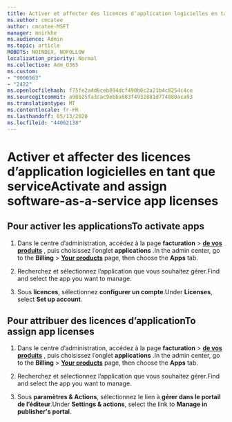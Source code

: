 ```yaml
---
title: Activer et affecter des licences d’application logicielles en tant que service
ms.author: cmcatee
author: cmcatee-MSFT
manager: mnirkhe
ms.audience: Admin
ms.topic: article
ROBOTS: NOINDEX, NOFOLLOW
localization_priority: Normal
ms.collection: Adm_O365
ms.custom:
- "9000563"
- "2422"
ms.openlocfilehash: f75fe2a4d6ceb094dcf490b6c2a21b4c8254c4ce
ms.sourcegitcommit: a98b25fa3cac9ebba983f4932881d774880aca93
ms.translationtype: MT
ms.contentlocale: fr-FR
ms.lasthandoff: 05/13/2020
ms.locfileid: "44062138"
---
```

# <a name="activate-and-assign-software-as-a-service-app-licenses"></a><span data-ttu-id="30084-102">Activer et affecter des licences d’application logicielles en tant que service</span><span class="sxs-lookup"><span data-stu-id="30084-102">Activate and assign software-as-a-service app licenses</span></span> 

## <a name="to-activate-apps"></a><span data-ttu-id="30084-103">Pour activer les applications</span><span class="sxs-lookup"><span data-stu-id="30084-103">To activate apps</span></span>

1. <span data-ttu-id="30084-104">Dans le centre d’administration, accédez à la page **facturation**  >  **[de vos produits](https://go.microsoft.com/fwlink/p/?linkid=842054)** , puis choisissez l’onglet **applications** .</span><span class="sxs-lookup"><span data-stu-id="30084-104">In the admin center, go to the **Billing** > **[Your products](https://go.microsoft.com/fwlink/p/?linkid=842054)** page, then choose the **Apps** tab.</span></span>

2. <span data-ttu-id="30084-105">Recherchez et sélectionnez l’application que vous souhaitez gérer.</span><span class="sxs-lookup"><span data-stu-id="30084-105">Find and select the app you want to manage.</span></span>

3. <span data-ttu-id="30084-106">Sous **licences**, sélectionnez **configurer un compte**.</span><span class="sxs-lookup"><span data-stu-id="30084-106">Under **Licenses**, select **Set up account**.</span></span>  

## <a name="to-assign-app-licenses"></a><span data-ttu-id="30084-107">Pour attribuer des licences d’application</span><span class="sxs-lookup"><span data-stu-id="30084-107">To assign app licenses</span></span>

1. <span data-ttu-id="30084-108">Dans le centre d’administration, accédez à la page **facturation**  >  **[de vos produits](https://go.microsoft.com/fwlink/p/?linkid=842054)** , puis choisissez l’onglet **applications** .</span><span class="sxs-lookup"><span data-stu-id="30084-108">In the admin center, go to the **Billing** > **[Your products](https://go.microsoft.com/fwlink/p/?linkid=842054)** page, then choose the **Apps** tab.</span></span>

2. <span data-ttu-id="30084-109">Recherchez et sélectionnez l’application que vous souhaitez gérer.</span><span class="sxs-lookup"><span data-stu-id="30084-109">Find and select the app you want to manage.</span></span>  

3. <span data-ttu-id="30084-110">Sous **paramètres & Actions**, sélectionnez le lien à **gérer dans le portail de l’éditeur**.</span><span class="sxs-lookup"><span data-stu-id="30084-110">Under **Settings & actions**, select the link to **Manage in publisher's portal**.</span></span>
